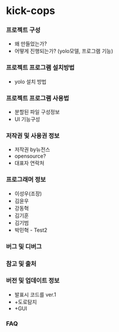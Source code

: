 # kick-cops


### 프로젝트 구성
* 왜 만들었는가?
* 어떻게 진행되는가? (yolo모델, 프로그램 기능)


### 프로젝트 프로그램 설치방법
* yolo 설치 방법

  
### 프로젝트 프로그램 사용법
* 분할된 파일 구성정보
* UI 기능구성 

  
### 저작권 및 사용권 정보 
* 저작권 by뉴전스
* opensource?
* 대표자 연락처 

  
### 프로그래머 정보 
* 이성우(조장)
* 김윤우
* 강동혁
* 김기훈
* 김기범
* 박민혁 - Test2

  
### 버그 및 디버그
### 참고 및 출처
### 버전 및 업데이트 정보
* 발표시 코드를 ver.1
* +도로탐지 
* +GUI 
### FAQ
